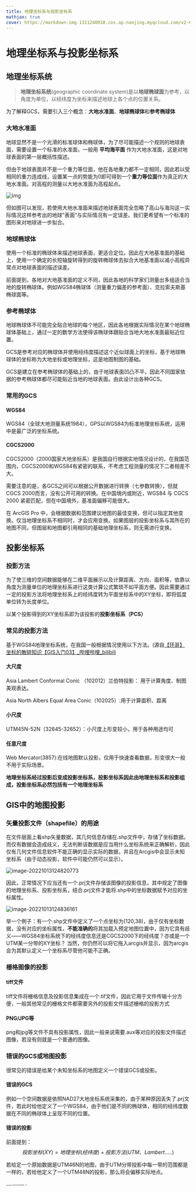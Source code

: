 ```yaml
---
title: 地理坐标系与投影坐标系
mathjax: true
cover: https://markdown-img-1311240910.cos.ap-nanjing.myqcloud.com/v2-6ebc4021417a11eb06e2386afdf9ac06_b.jpg
---
```

# 地理坐标系与投影坐标系

## 地理坐标系统

>  **地理坐标系统**(geographic coordinate system)是以**地球椭球面**为参考，以角度为单位，以经纬度为坐标来描述地球上各个点的位置关系。

为了解释GCS，需要引入三个概念：**大地水准面**、**地球椭球体**和**参考椭球体**

### 大地水准面

地球显然不是一个光滑的标准球体和椭球体，为了尽可能描述一个规则的地球表面，需要设置一个标准的水准面，一般用 **平均海平面** 作为大地水准面，这是对地球表面的第一层概括性描述。

但由于地球表面并不是一个重力等位面，他在各地重力都不一定相同，因此若以受相同的重力连成线，设置某一点的势能为0即可得到一个**重力等位面**作为真正的大地水准面。对高程的测量以大地水准面为高程起点。

![img](https://markdown-img-1311240910.cos.ap-nanjing.myqcloud.com/v2-6ebc4021417a11eb06e2386afdf9ac06_b.jpg)

但如图可以发现，若使用大地水准面来描述地球表面完全忽略了高山与海沟这一实际情况这样参考出的地球”表面“与实际情况有一定误差。我们更希望有一个标准的图形来对地球进一步拟合。

### 地球椭球体

使用一个标准的椭球体来描述地球表面，更适合定位。因此在大地基准面的基础上，使用一个确定的长短轴旋转得到的旋转椭球体去拟合大地基准面以减小高程异常点对地球表面的描述误差。

前面提到，各地对大地基准面的定义不同，因此各地的科学家们测量出多组适合当地的旋转椭球体。例如WGS84椭球体（测量重力偏差的参考面）、克拉索夫斯基椭球面等。

### 参考椭球体

地球椭球体不可能完全贴合地球的每个地区，因此各地根据实际情况在某个地球椭球体基础上，通过一定的数学方法使得该椭球体跟贴合当地大地水准面最贴近位置。                                                                            

GCS是参考对应的椭球体并使用经纬度描述这个近似球面上的坐标，基于地球椭球体的坐标称为大地坐标或地理坐标，这是地图制图的基础。

GCS是建立在参考椭球体的基础上的，由于地球表面凹凸不平，因此不同国家依据的参考椭球体都尽可能贴近当地的地球表面。由此设计出各种GCS。

### 常用的GCS

#### WGS84

WGS84（全球大地测量系统1984），GPS以WGS84为标准地理坐标系统，运用中是最广泛的坐标系统。

#### CGCS2000

CGCS2000（2000国家大地坐标系）是我国自行根据实地情况设计的，在我国范围内，CGCS2000和WGS84有紧密的联系，不考虑工程测量的情况下二者相差不大。

需要注意的是，各GCS之间可以根据公开数据进行转换（七参数转换），但就CGCS 2000而言，没有公开可用的转换。在中国境内或附近，WGS84 与 CGCS 2000 紧密匹配，但在中国境外，基准面偏移可能很大。

在 ArcGIS Pro 中，会根据数据和范围建议地图的最佳变换，但可以指定其他变换。仅当地理坐标系不相同时，才会应用变换。如果图层的投影坐标系与其所在的地图不同，但图层和地图都引用相同的基础地理坐标系，则无需进行变换。

## 投影坐标系

### 投影方法

为了使三维的空间数据能够在二维平面展示以及计算距离、方向、面积等，依靠以角度为测量单位的地理坐标系进行这类计算公式繁琐不如平面方便。因此需要通过一定的投影方法将地理坐标系上的经纬度转为平面坐标系中的XY坐标，即将弧度单位转为长度单位。

以某个投影得到的XY坐标系即为该投影的**投影坐标系（PCS）**

### 常见的投影方法

基于WGS84地理坐标系统，在我国一般根据情况使用以下方法。(源自[【环哥】坐标的散碎知识【GIS入门03】_哔哩哔哩_bilibili](https://www.bilibili.com/video/BV1H3411L76i/?spm_id_from=333.851.header_right.history_list.click&vd_source=1be4f22b6ba96b4b1e2e5bf1845a8ced)

#### 大尺度

Asia Lambert Conformal Conic （102012）兰伯特投影： 用于计算角度、制图美观表达。

Asia North Albers Equal Area Conic（102025）:用于计算面积、距离

#### 小尺度

UTM45N-52N（32645-32652）：小尺度上形变较小，用于各种用途均可

#### 任意尺度

Web Mercator(3857):在线地图默认投影，仅用于快速查看数据，形变很大一般不用于实际场景。

**地理坐标系经过投影后变成投影坐标系，投影坐标系因此由地理坐标系和投影组成，投影坐标系必然包括有一个地理坐标系**

## GIS中的地图投影

### 矢量投影文件（shapefile）的用途

在文件层面上看shp矢量数据，其几何信息存储在.shp文件中，存储了坐标数据。而仅有数据会造成歧义，无法判断该数据是应当用什么坐标系统来正确解析，因此仅有几何文件信息软件不能正确的显示实际的数据，并且在Arcgis中会显示未知坐标系（由于动态投影，软件中可能仍然可以显示）。

![image-20221013124820773](https://markdown-img-1311240910.cos.ap-nanjing.myqcloud.com/image-20221013124820773.png)

因此，正常情况下应当还有一个.prj文件存储该图像的投影信息，其中规定了图像的地理坐标系、投影坐标系，结合.prj文件才能将.shp中的坐标数据赋予对应的坐标属性。

![image-20221013124836161](https://markdown-img-1311240910.cos.ap-nanjing.myqcloud.com/image-20221013124836161.png)

举一个例子：有一个.shp文件中定义了一个点坐标为(120,38)，由于仅有坐标数据，没有对应的坐标属性，**不能准确的**将其加载入预定地图位置中，因为它具有歧义——WGS84坐标系统下的经纬度信息还是CGCS2000下的经纬度？亦或是一个UTM某一分带的XY坐标？ 当然，你仍然可以将它拖入arcgis并显示，因为arcgis会为其默认定义一个坐标系尽管他可能不正确。

### 栅格图像的投影

#### tiff文件

tiff文件将栅格信息及投影信息集成在一个.tif文件，因此它用于文件传输十分方便，一般其他常见的栅格文件都需要另外的投影文件描述栅格的投影方式

#### PNG/JPG等

png和jpg等文件不具有投影属性，因此一般来说需要.aux等对应的投影文件描述图像，若没有则就是一个普通的图像。

### 错误的GCS或地图投影

很常见的错误是给某个未知坐标系的地图定义一个错误GCS或投影。

#### 错误的GCS

例如一个空间数据是依照NAD27大地坐标系统采集的，由于某种原因丢失了.prj文件，若此时给他定义了一个WGS84，由于他们是不同的椭球体，相同的经纬度数据在不同的椭球体上呈现不同的位置。

#### 错误的投影

前面提到：$$投影坐标(XY) = 地理坐标(经纬度) + 投影方法(UTM、Lambert.....)$$

若给定一个原始数据是UTM46N的地图，由于UTM分带投影中每一带的范围都是一样的，若给他定义了一个UTM48N的投影，那么将会偏移实际地点。

<img src="https://markdown-img-1311240910.cos.ap-nanjing.myqcloud.com/image-20221013131039696.png" alt="image-20221013131039696" style="zoom: 25%;" />

<img src="https://markdown-img-1311240910.cos.ap-nanjing.myqcloud.com/image-20221013131324513.png" style="zoom:25%;" />

